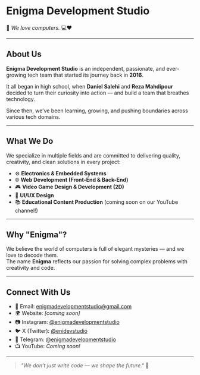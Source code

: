 # Enigma Development Studio

🎯 _We love computers._ 💻❤️

---

## About Us

**Enigma Development Studio** is an independent, passionate, and ever-growing tech team that started its journey back in **2016**.

It all began in high school, when **Daniel Salehi** and **Reza Mahdipour** decided to turn their curiosity into action — and build a team that breathes technology.

Since then, we’ve been learning, growing, and pushing boundaries across various tech domains.

---

## What We Do

We specialize in multiple fields and are committed to delivering quality, creativity, and clean solutions in every project:

- ⚙️ **Electronics & Embedded Systems**
- 🌐 **Web Development (Front-End & Back-End)**
- 🎮 **Video Game Design & Development (2D)**
- 🎨 **UI/UX Design**
- 📚 **Educational Content Production** (coming soon on our YouTube channel!)

---

## Why "Enigma"?

We believe the world of computers is full of elegant mysteries — and we love to decode them.  
The name **Enigma** reflects our passion for solving complex problems with creativity and code.

---

## Connect With Us

- 📧 Email: [enigmadevelopmentstudio@gmail.com](mailto:enigmadevelopmentstudio@gmail.com)
- 🌍 Website: _[coming soon]_  
- 📷 Instagram: [@enigmadevelopmentstudio](https://instagram.com/enigmadevelopmentstudio)  
- 🐦 X (Twitter): [@enidevstudio](https://x.com/enidevstudio)  
- 📣 Telegram: [@enigmadevelopmentstudio](https://t.me/enigmadevelopmentstudio)  
- 📺 YouTube: _Coming soon!_

---

> _"We don’t just write code — we shape the future."_ 🚀
